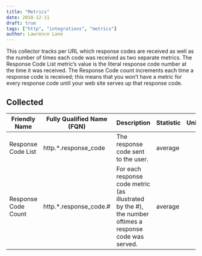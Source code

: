 ```yaml
---
title: "Metrics"
date: 2018-12-11
draft: true
tags: ["http", "integrations", "metrics"]
author: Lawrence Lane
---
```

This collector tracks per URL which response codes are received as well as the number of times each code was received as two separate metrics. The Response Code List metric’s value is the literal response code number at the time it was received. The Response Code count increments each time a response code is received; this means that you won’t have a metric for every response code until your web site serves up that response code.

## Collected

| Friendly Name       | Fully Qualified Name (FQN) | Description                                                                                             | Statistic | Units | Min | Max  | BASE | CORR | UTIL |
|---------------------|----------------------------|---------------------------------------------------------------------------------------------------------|-----------|-------|-----|------|------|------|------|
| Response Code List  | http.*.response_code       | The response code sent to the user.                                                                     | average   |       | 0   | none | none | yes  | no   |
| Response Code Count | http.*.response_code.#     | For each response code metric (as illustrated by the #), the number oftimes a response code was served. | average   |       | 0   | none | none | yes  | no   |
